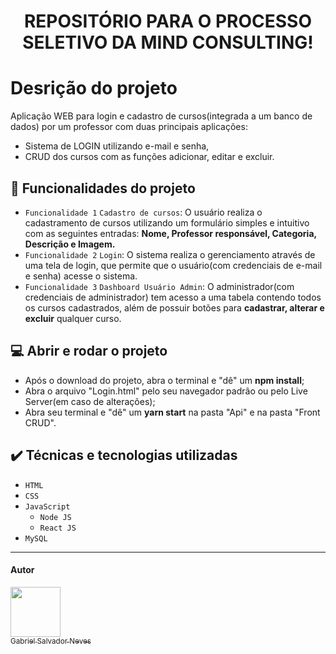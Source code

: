 <h1 align="center"> REPOSITÓRIO PARA O PROCESSO SELETIVO DA MIND CONSULTING! </h1>

# Desrição do projeto

Aplicação WEB para login e cadastro de cursos(integrada a um banco de dados) por um professor com duas principais aplicações:
 
- Sistema de LOGIN utilizando e-mail e senha,
- CRUD dos cursos com as funções adicionar, editar e excluir. 
      
## :hammer: Funcionalidades do projeto

- `Funcionalidade 1` `Cadastro de cursos`: O usuário realiza o cadastramento de cursos utilizando um formulário simples e intuitivo com as seguintes entradas: **Nome,
Professor responsável, Categoria, Descrição e Imagem.**
- `Funcionalidade 2` `Login`: O sistema realiza o gerenciamento através de uma tela de login, que permite que o usuário(com credenciais de e-mail e senha) acesse o sistema.
- `Funcionalidade 3` `Dashboard Usuário Admin`: O administrador(com credenciais de administrador) tem acesso a uma tabela contendo todos os cursos cadastrados, além de possuir botões para **cadastrar, alterar e excluir** qualquer curso.

## :computer: Abrir e rodar o projeto

- Após o download do projeto, abra o terminal e "dê" um **npm install**;
- Abra o arquivo "Login.html" pelo seu navegador padrão ou pelo Live Server(em caso de alterações);
- Abra seu terminal e "dê" um **yarn start** na pasta "Api" e na pasta "Front CRUD".

## ✔️ Técnicas e tecnologias utilizadas

- ``HTML``
- ``CSS``
- ``JavaScript``
  - ``Node JS``
  - ``React JS``
- ``MySQL``

________________________________________________________

#### Autor

[<img src="https://avatars.githubusercontent.com/u/107501589?v=4" width=80><br><sub>Gabriel Salvador Neves</sub>](https://github.com/GabrielSN03)

